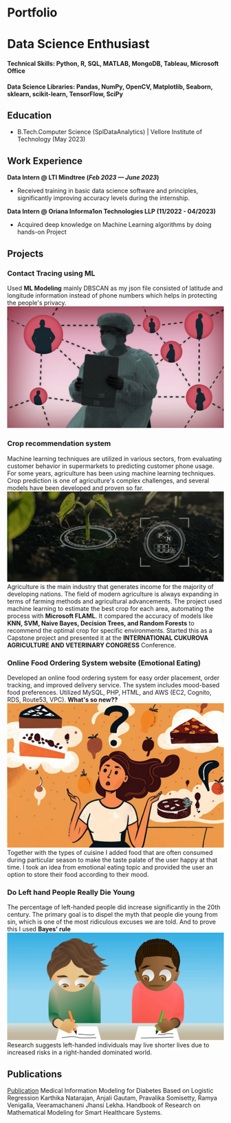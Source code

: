 # Portfolio
# Data Science Enthusiast

#### Technical Skills: Python, R, SQL, MATLAB, MongoDB, Tableau, Microsoft Office
#### Data Science Libraries: Pandas, NumPy, OpenCV, Matplotlib, Seaborn, sklearn, scikit-learn, TensorFlow, SciPy

## Education							       			 			        		
- B.Tech.Computer Science (SplDataAnalytics) | Vellore Institute of Technology (May 2023)

## Work Experience
**Data Intern @ LTI Mindtree (_Feb 2023 — June 2023_)**
- Received training in basic data science software and principles, significantly improving accuracy levels during the internship.

**Data Intern @ Oriana Informa1on Technologies LLP (11/2022 - 04/2023)**
- Acquired deep knowledge on Machine Learning algorithms by doing hands-on Project

## Projects
### Contact Tracing using ML 
Used **ML Modeling** mainly DBSCAN as my json file consisted of latitude and longitude information instead of phone numbers which helps in protecting the people's privacy. 
![ContactTracing](/assets/img/contacttracing.jpeg)

### Crop recommendation system
Machine learning techniques are utilized in various sectors, from evaluating customer behavior in supermarkets to predicting customer phone usage. 
For some years, agriculture has been using machine learning techniques. Crop prediction is one of agriculture's complex challenges, and several models have been developed and proven so far. 
![Croprecommend](/assets/img/croprecommendation.png)
Agriculture is the main industry that generates income for the majority of developing nations. The field of modern agriculture is always expanding in terms of farming methods and agricultural advancements.
The project used machine learning to estimate the best crop for each area, automating the process with **Microsoft FLAML**. It compared the accuracy of models like **KNN, SVM, Naive Bayes, Decision Trees, and Random Forests** to recommend the optimal crop for specific environments.
Started this as a Capstone project and presented it at the **INTERNATIONAL CUKUROVA AGRICULTURE AND VETERINARY CONGRESS** Conference.

### Online Food Ordering System website (Emotional Eating) 
Developed an online food ordering system for easy order placement, order tracking, and improved delivery service. The system includes mood-based food preferences. Utilized MySQL, PHP, HTML, and AWS (EC2, Cognito, RDS, Route53, VPC).
**What's so new??**
![EmotionalEating](/assets/img/EmotionalEatingBED.jpg)
Together with the types of cuisine I added food that are often consumed during particular season to make the taste palate of the user happy at that time. I took an idea from emotional eating topic and provided the user an option to store their food according to their mood.

### Do Left hand People Really Die Young 
The percentage of left-handed people did increase significantly in the 20th century. The primary goal is to dispel the myth that people die young from sin, which is one of the most ridiculous excuses we are told. And to prove this I used **Bayes' rule** 
![Lefthand](/assets/img/left.jpg)
Research suggests left-handed individuals may live shorter lives due to increased risks in a right-handed dominated world. 

## Publications
[Publication](https://www.igi-global.com/chapter/medical-information-modeling-for-diabetes-based-on-logistic-regression/306170)
Medical Information Modeling for Diabetes Based on Logistic Regression Karthika Natarajan, Anjali Gautam, Pravalika Somisetty, Ramya Venigalla, Veeramachaneni Jhansi Lekha. Handbook of Research on Mathematical Modeling for Smart Healthcare Systems. 
